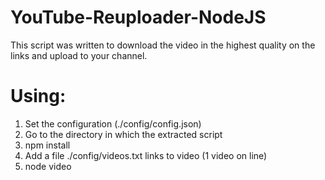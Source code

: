 # YouTube-Reuploader-NodeJS
This script was written to download the video in the highest quality on the links and upload to your channel.

# Using:
1. Set the configuration (./config/config.json)
2. Go to the directory in which the extracted script
3. npm install
4. Add a file ./config/videos.txt links to video (1 video on line)
5. node video
